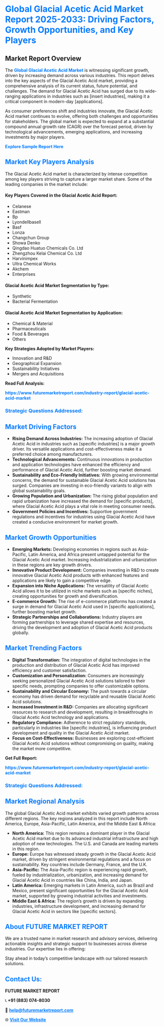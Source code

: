 <h1 style="color: #007BFF;">Global Glacial Acetic Acid Market Report 2025-2033: Driving Factors, Growth Opportunities, and Key Players</h1>

<section id="overview">
<h2>Market Report Overview</h2>
<p>The <a href="https://www.futuremarketreport.com/industry-report/glacial-acetic-acid-market" style="color: #007BFF; text-decoration: none;"><strong>Global Glacial Acetic Acid Market</strong></a> is witnessing significant growth, driven by increasing demand across various industries. This report delves into the key aspects of the Glacial Acetic Acid market, providing a comprehensive analysis of its current status, future potential, and challenges. The demand for Glacial Acetic Acid has surged due to its wide-ranging applications in industries such as [insert industries], making it a critical component in modern-day [applications].</p>
<p>As consumer preferences shift and industries innovate, the Glacial Acetic Acid market continues to evolve, offering both challenges and opportunities for stakeholders. The global market is expected to expand at a substantial compound annual growth rate (CAGR) over the forecast period, driven by technological advancements, emerging applications, and increasing investments by major players.</p>
</section>

<section id="overview">
<p><a href="https://www.futuremarketreport.com/request-sample/reportId=29762" style="color: #007BFF; text-decoration: none;"><strong>Explore Sample Report Here</strong></a></p>
</section>

<section id="key-players">
<h2 style="color: #007BFF;">Market Key Players Analysis</h2>
<p>The Glacial Acetic Acid market is characterized by intense competition among key players striving to capture a larger market share. Some of the leading companies in the market include:</p>
<h4>Key Players Covered in the Glacial Acetic Acid Report:</h4>
<ul><li>Celanese</li><li>Eastman</li><li>Bp</li><li>Lyondellbasell</li><li>Basf</li><li>Lonza</li><li>Changchun Group</li><li>Showa Denko</li><li>Qingdao Huatuo Chemicals Co. Ltd</li><li>Zhengzhou Kelai Chemical Co. Ltd</li><li>Harvinimpex</li><li>Ultra Chemical Works</li><li>Akchem</li><li>Enterprises</li></ul>
<h4>Glacial Acetic Acid Market Segmentation by Type:</h4>
<ul><li>Synthetic</li><li>Bacterial Fermentation</li></ul>

<h4>Glacial Acetic Acid Market Segmentation by Application:</h4>
<ul><li>Chemical &amp; Material</li><li>Pharmaceuticals</li><li>Food &amp; Beverages</li><li>Others</li></ul>
<p><strong>Key Strategies Adopted by Market Players:</strong></p>
<ul>
<li>Innovation and R&D</li>
<li>Geographical Expansion</li>
<li>Sustainability Initiatives</li>
<li>Mergers and Acquisitions</li>
</ul>
</section>

<section>
<p><strong>Read Full Analysis: </strong></p><a href="https://www.futuremarketreport.com/industry-report/glacial-acetic-acid-market" style="color: #007BFF; text-decoration: none;"><strong>https://www.futuremarketreport.com/industry-report/glacial-acetic-acid-market</strong></a>
<h3 style="color: #007BFF;">Strategic Questions Addressed:</h3>
</section>

<section id="driving-factors">
<h2 style="color: #007BFF;">Market Driving Factors</h2>
<ul>
<li><strong>Rising Demand Across Industries:</strong> The increasing adoption of Glacial Acetic Acid in industries such as [specific industries] is a major growth driver. Its versatile applications and cost-effectiveness make it a preferred choice among manufacturers.</li>
<li><strong>Technological Advancements:</strong> Continuous innovations in production and application technologies have enhanced the efficiency and performance of Glacial Acetic Acid, further boosting market demand.</li>
<li><strong>Sustainability and Eco-Friendly Initiatives:</strong> With growing environmental concerns, the demand for sustainable Glacial Acetic Acid solutions has surged. Companies are investing in eco-friendly variants to align with global sustainability goals.</li>
<li><strong>Growing Population and Urbanization:</strong> The rising global population and rapid urbanization have increased the demand for [specific products], where Glacial Acetic Acid plays a vital role in meeting consumer needs.</li>
<li><strong>Government Policies and Incentives:</strong> Supportive government regulations and incentives for industries using Glacial Acetic Acid have created a conducive environment for market growth.</li>
</ul>
</section>

<section id="growth-opportunities">
<h2 style="color: #007BFF;">Market Growth Opportunities</h2>
<ul>
<li><strong>Emerging Markets:</strong> Developing economies in regions such as Asia-Pacific, Latin America, and Africa present untapped potential for the Glacial Acetic Acid market. Increasing industrialization and urbanization in these regions are key growth drivers.</li>
<li><strong>Innovative Product Development:</strong> Companies investing in R&D to create innovative Glacial Acetic Acid products with enhanced features and applications are likely to gain a competitive edge.</li>
<li><strong>Expansion into Niche Applications:</strong> The versatility of Glacial Acetic Acid allows it to be utilized in niche markets such as [specific niches], creating opportunities for growth and diversification.</li>
<li><strong>E-commerce Growth:</strong> The rise of e-commerce platforms has created a surge in demand for Glacial Acetic Acid used in [specific applications], further boosting market growth.</li>
<li><strong>Strategic Partnerships and Collaborations:</strong> Industry players are forming partnerships to leverage shared expertise and resources, driving the development and adoption of Glacial Acetic Acid products globally.</li>
</ul>
</section>

<section id="trending-factors">
<h2 style="color: #007BFF;">Market Trending Factors</h2>
<ul>
<li><strong>Digital Transformation:</strong> The integration of digital technologies in the production and distribution of Glacial Acetic Acid has improved efficiency and customer satisfaction.</li>
<li><strong>Customization and Personalization:</strong> Consumers are increasingly seeking personalized Glacial Acetic Acid solutions tailored to their specific needs, prompting companies to offer customizable options.</li>
<li><strong>Sustainability and Circular Economy:</strong> The push towards a circular economy has driven demand for recyclable and reusable Glacial Acetic Acid solutions.</li>
<li><strong>Increased Investment in R&D:</strong> Companies are allocating significant resources to research and development, resulting in breakthroughs in Glacial Acetic Acid technology and applications.</li>
<li><strong>Regulatory Compliance:</strong> Adherence to strict regulatory standards, particularly in industries like [specific industries], is influencing product development and quality in the Glacial Acetic Acid market.</li>
<li><strong>Focus on Cost-Effectiveness:</strong> Businesses are exploring cost-efficient Glacial Acetic Acid solutions without compromising on quality, making the market more competitive.</li>
</ul>
</section>

<section>
<p><strong>Get Full Report: </strong></p><a href="https://www.futuremarketreport.com/industry-report/glacial-acetic-acid-market" style="color: #007BFF; text-decoration: none;"><strong>https://www.futuremarketreport.com/industry-report/glacial-acetic-acid-market</strong></a>
<h3 style="color: #007BFF;">Strategic Questions Addressed:</h3>
</section>


<section id="regional-analysis">
<h2 style="color: #007BFF;">Market Regional Analysis</h2>
<p>The global Glacial Acetic Acid market exhibits varied growth patterns across different regions. The key regions analyzed in this report include North America, Europe, Asia-Pacific, Latin America, and the Middle East & Africa:</p>
<ul>
<li><strong>North America:</strong> This region remains a dominant player in the Glacial Acetic Acid market due to its advanced industrial infrastructure and high adoption of new technologies. The U.S. and Canada are leading markets in this region.</li>
<li><strong>Europe:</strong> Europe has witnessed steady growth in the Glacial Acetic Acid market, driven by stringent environmental regulations and a focus on sustainability. Key countries include Germany, France, and the U.K.</li>
<li><strong>Asia-Pacific:</strong> The Asia-Pacific region is experiencing rapid growth, fueled by industrialization, urbanization, and increasing demand for Glacial Acetic Acid in countries like China, India, and Japan.</li>
<li><strong>Latin America:</strong> Emerging markets in Latin America, such as Brazil and Mexico, present significant opportunities for the Glacial Acetic Acid market, supported by growing industrial activities and investments.</li>
<li><strong>Middle East & Africa:</strong> The region’s growth is driven by expanding industries, infrastructure development, and increasing demand for Glacial Acetic Acid in sectors like [specific sectors].</li>
</ul>
</section>

<footer>
<h2 style="color: #007BFF;">About FUTURE MARKET REPORT</h2>
<p>We are a trusted name in market research and advisory services, delivering actionable insights and strategic support to businesses across diverse industries. Our expertise lies in offering:</p>

<p>Stay ahead in today’s competitive landscape with our tailored research solutions.</p>

<h2 style="color: #007BFF;">Contact Us:</h2>
<p><strong>FUTURE MARKET REPORT</strong></p>
<p>📞 <strong>+91 (883) 074-8030</strong></p>
<p>📧 <strong><a href="mailto:help@futuremarketreport.com" style="color: #007BFF;">help@futuremarketreport.com</a></strong></p>
<p>🌐 <strong><a href="https://www.futuremarketreport.com/" style="color: #007BFF;">Visit Our Website</a></strong></p>
</footer>